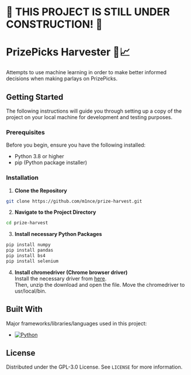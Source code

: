 <h1>🚧 THIS PROJECT IS STILL UNDER CONSTRUCTION! 🚧</h1>

# PrizePicks Harvester 🚜📈

Attempts to use machine learning in order to make better informed decisions when making parlays on PrizePicks.

<!-- GETTING STARTED -->
## Getting Started
The following instructions will guide you through setting up a copy of the project on your local machine for development and testing purposes.

### Prerequisites
Before you begin, ensure you have the following installed:
- Python 3.8 or higher
- pip (Python package installer)

### Installation
1. **Clone the Repository**
  ```bash
  git clone https://github.com/m1nce/prize-harvest.git
  ```

2. **Navigate to the Project Directory**
 ```bash
 cd prize-harvest
 ```

3. **Install necessary Python Packages**
 ```bash
 pip install numpy
 pip install pandas
 pip install bs4
 pip install selenium
 ```

4. **Install chromedriver (Chrome browser driver)**<br>
Install the necessary driver from [here](https://googlechromelabs.github.io/chrome-for-testing/).<br>
Then, unzip the download and open the file. Move the chromedriver to usr/local/bin.

<!-- LANGUAGES/FRAMEWORKS -->
## Built With

Major frameworks/libraries/languages used in this project:

* [![Python][Python]][Python-url]

<!-- LICENSE -->
## License

Distributed under the GPL-3.0 License. See `LICENSE` for more information.

<!-- MARKDOWN LINKS & IMAGES -->
[Python]: https://img.shields.io/badge/python-3670A0?style=for-the-badge&logo=python&logoColor=ffdd54
[Python-url]: https://www.python.org/about/
